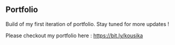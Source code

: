## Portfolio
Build of my first iteration of portfolio. Stay tuned for more updates !

Please checkout my portfolio here : https://bit.ly/kousika
